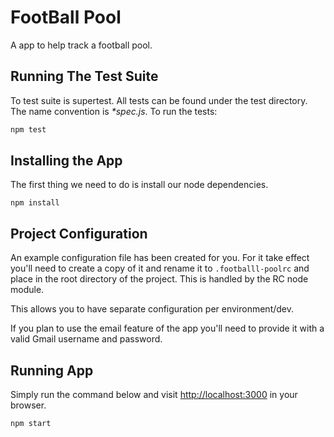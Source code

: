 # FootBall Pool

A app to help track a football pool.

## Running The Test Suite
To test suite is supertest. All tests can be found under the test directory. The name convention is _*spec.js_. To run the tests:

```bash
npm test
```

## Installing the App
The first thing we need to do is install our node dependencies.

```
npm install
```

## Project Configuration

An example configuration file has been created for you. For it take effect you'll need to create a copy of it and rename it to `.footballl-poolrc` and place in the root directory of the project. This is handled by the RC node module.

This allows you to have separate configuration per environment/dev.

If you plan to use the email feature of the app you'll need to provide it with a valid Gmail username and password.

## Running App
Simply run the command below and visit [http://localhost:3000](http://localhost:3000) in your browser.

```bash
npm start
```
